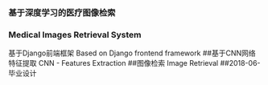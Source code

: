### 基于深度学习的医疗图像检索
### Medical Images Retrieval System
基于Django前端框架 Based on Django frontend framework
##基于CNN网络特征提取 CNN - Features Extraction
##图像检索 Image Retrieval
##2018-06-毕业设计

